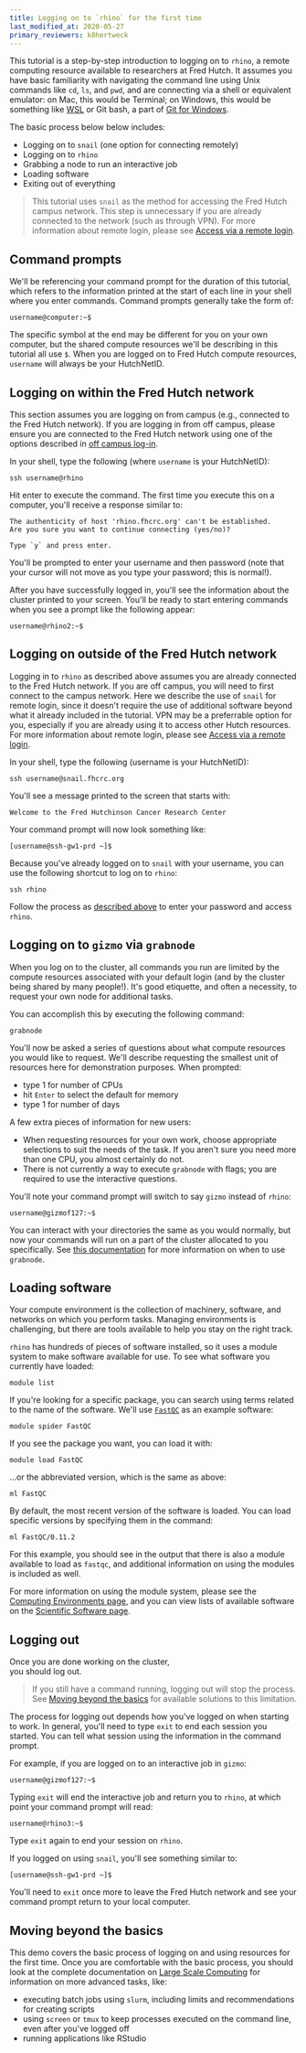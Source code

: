 ```yaml
---
title: Logging on to `rhino` for the first time
last_modified_at: 2020-05-27
primary_reviewers: k8hertweck
---
```


This tutorial is a step-by-step introduction to logging on to `rhino`,
a remote computing resource available to researchers at Fred Hutch.
It assumes you have basic familiarity with navigating the command line using Unix commands like `cd`, `ls`, and `pwd`,
and are connecting via a shell or equivalent emulator:
on Mac, this would be Terminal;
on Windows, this would be something like [WSL](https://docs.microsoft.com/en-us/windows/wsl/install-win10) or Git bash,
a part of [Git for Windows](https://gitforwindows.org).

The basic process below below includes:

- Logging on to `snail` (one option for connecting remotely)
- Logging on to `rhino`
- Grabbing a node to run an interactive job
- Loading software
- Exiting out of everything

> This tutorial uses `snail` as the method for accessing the Fred Hutch campus network.
This step is unnecessary if you are already connected to the network (such as through VPN).
For more information about remote login, please see [Access via a remote login](https://sciwiki.fredhutch.org/scicomputing/access_methods/#access-via-a-remote-location).

## Command prompts

We'll be referencing your command prompt for the duration of this tutorial,
which refers to the information printed at the start of each line in your shell where you enter commands.
Command prompts generally take the form of:

    username@computer:~$

The specific symbol at the end may be different for you on your own computer,
but the shared compute resources we'll be describing in this tutorial all use `$`.
When you are logged on to Fred Hutch compute resources,
`username` will always be your HutchNetID.

## Logging on within the Fred Hutch network

This section assumes you are logging on from campus
(e.g., connected to the Fred Hutch network).
If you are logging in from off campus,
please ensure you are connected to the Fred Hutch network using one of the options described in [off campus log-in](#off-campus-log-in).

In your shell,
type the following (where `username` is your HutchNetID):

    ssh username@rhino

Hit enter to execute the command.
The first time you execute this on a computer,
you'll receive a response similar to:

```
The authenticity of host 'rhino.fhcrc.org' can't be established.
Are you sure you want to continue connecting (yes/no)?

Type `y` and press enter.
```

You'll be prompted to enter your username and then password
(note that your cursor will not move as you type your password; this is normal!).

After you have successfully logged in,
you'll see the information about the cluster printed to your screen.
You'll be ready to start entering commands when you see a prompt like the following appear:

    username@rhino2:~$

## Logging on outside of the Fred Hutch network

Logging in to `rhino` as described above assumes you are already connected to the Fred Hutch network.
If you are off campus,
you will need to first connect to the campus network.
Here we describe the use of `snail` for remote login,
since it doesn't require the use of additional software beyond what it already included in the tutorial.
VPN may be a preferrable option for you,
especially if you are already using it to access other Hutch resources.
For more information about remote login, please see [Access via a remote login](https://sciwiki.fredhutch.org/scicomputing/access_methods/#access-via-a-remote-location).

In your shell,
type the following (username is your HutchNetID):

    ssh username@snail.fhcrc.org

You'll see a message printed to the screen that starts with:

```
Welcome to the Fred Hutchinson Cancer Research Center
```

Your command prompt will now look something like:

    [username@ssh-gw1-prd ~]$

Because you've already logged on to `snail` with your username,
you can use the following shortcut to log on to `rhino`:

    ssh rhino

Follow the process as [described above](#within-the-fred-hutch-network)
to enter your password and access `rhino`.

## Logging on to `gizmo` via `grabnode`

When you log on to the cluster,
all commands you run are limited by the compute resources associated with your default login
(and by the cluster being shared by many people!).
It's good etiquette, and often a necessity,
to request your own node for additional tasks.

You can accomplish this by executing the following command:

    grabnode

You'll now be asked a series of questions about what compute resources you would like to request.
We'll describe requesting the smallest unit of resources here for demonstration purposes.
When prompted:

- type 1 for number of CPUs
- hit `Enter` to select the default for memory
- type 1 for number of days

A few extra pieces of information for new users:
- When requesting resources for your own work,
choose appropriate selections to suit the needs of the task.
If you aren't sure you need more than one CPU,
you almost certainly do not.
- There is not currently a way to execute `grabnode` with flags;
you are required to use the interactive questions.

You'll note your command prompt will switch to say `gizmo` instead of `rhino`:

    username@gizmof127:~$

You can interact with your directories the same as you would normally,
but now your commands will run on a part of the cluster allocated to you specifically.
See [this documentation](https://sciwiki.fredhutch.org/compdemos/howtoRhino/#guidance-for-use)
for more information on when to use `grabnode`.

## Loading software

Your compute environment is the collection of machinery, software, and networks on which you perform tasks.
Managing environments is challenging,
but there are tools available to help you stay on the right track.

`rhino` has hundreds of pieces of software installed,
so it uses a module system to make software available for use.
To see what software you currently have loaded:

    module list

If you're looking for a specific package,
you can search using terms related to the name of the software.
We'll use [`FastQC`](https://www.bioinformatics.babraham.ac.uk/projects/fastqc/)
as an example software:

    module spider FastQC

If you see the package you want, you can load it with:

    module load FastQC

...or the abbreviated version, which is the same as above:

    ml FastQC

By default,
the most recent version of the software is loaded.
You can load specific versions by specifying them in the command:

    ml FastQC/0.11.2

For this example,
you should see in the output that there is also a module available to load as `fastqc`,
and additional information on using the modules is included as well.

For more information on using the module system,
please see the [Computing Environments page](https://sciwiki.fredhutch.org/scicomputing/compute_environments/),
and you can view lists of available software on the [Scientific Software page](https://fredhutch.github.io/easybuild-life-sciences/).

## Logging out

Once you are done working on the cluster,      
you should log out.

> If you still have a command running,
logging out will stop the process.
See [Moving beyond the basics](#moving-beyond-the-basics)
for available solutions to this limitation.

The process for logging out depends how you've logged on when starting to work.
In general, you'll need to type `exit` to end each session you started.
You can tell what session using the information in the command prompt.

For example, if you are logged on to an interactive job in `gizmo`:

    username@gizmof127:~$

Typing `exit` will end the interactive job and return you to `rhino`,
at which point your command prompt will read:

    username@rhino3:~$

Type `exit` again to end your session on `rhino`.


If you logged on using `snail`,
you'll see something similar to:

    [username@ssh-gw1-prd ~]$

You'll need to `exit` once more to leave the Fred Hutch network and see your command prompt return to your local computer.

## Moving beyond the basics

This demo covers the basic process of logging on and using resources for the first time.
Once you are comfortable with the basic process,
you should look at the complete documentation on [Large Scale Computing](https://sciwiki.fredhutch.org/scicomputing/compute_overview/)
for information on more advanced tasks, like:
- executing batch jobs using `slurm`,
including limits and recommendations for creating scripts
- using `screen` or `tmux` to keep processes executed on the command line,
even after you've logged off
- running applications like RStudio
